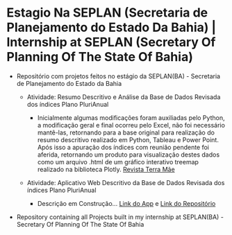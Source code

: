 # Estagio Na SEPLAN (Secretaria de Planejamento do Estado Da Bahia) | Internship at SEPLAN (Secretary Of Planning Of The State Of Bahia)

 - Repositório com projetos feitos no estágio da SEPLAN(BA) - Secretaria de Planejamento do Estado da Bahia 
   - Atividade: Resumo Descritivo e Análise da Base de Dados Revisada dos índices Plano PluriAnual
      - Inicialmente algumas modificações foram auxiliadas pelo Python, a modificação geral e final ocorreu pelo Excel, não foi necessário mantê-las, retornando para a base original para realização do resumo descritivo realizado em Python, Tableau e Power Point. Após isso a apuração dos índices com reunião pendente foi aferida, retornando um produto para visualização destes dados como um arquivo .html de um gráfico interativo treemap realizado na biblioteca Plotly. [Revista Terra Mãe](https://issuu.com/abahiamudoupramim/docs/revsta_terra_mae_2020_web)
    
    - Atividade: Aplicativo Web Descritivo da Base de Dados Revisada dos índices Plano PluriAnual
      - Descrição em Construção... [Link do App](https://seplanba-informini.herokuapp.com/) e [Link do Repositório](https://github.com/marreapato/SeplanBA-Informini)
 
 - Repository containing all Projects built in my internship at SEPLAN(BA) - Secretary Of Planning Of The State Of Bahia
